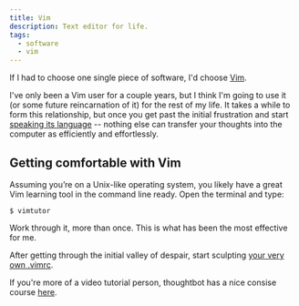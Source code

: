 ```yaml
---
title: Vim
description: Text editor for life.
tags:
  - software
  - vim
---
```


If I had to choose one single piece of software, I'd choose [Vim](<https://en.wikipedia.org/wiki/Vim_(text_editor)>).

I've only been a Vim user for a couple years, but I think I'm going to use it (or some future reincarnation of it) for the rest of my life. It takes a while to form this relationship, but once you get past the initial frustration and start [speaking its language][grok-vi] -- nothing else can transfer your thoughts into the computer as efficiently and effortlessly.

## Getting comfortable with Vim

Assuming you’re on a Unix-like operating system, you likely have a great Vim learning tool in the command line ready. Open the terminal and type:

    $ vimtutor

Work through it, more than once. This is what has been the most effective for me.

After getting through the initial valley of despair, start sculpting [your very own .vimrc][vimrc].

If you're more of a video tutorial person, thoughtbot has a nice consise course [here][thoughtbot].

[grok-vi]: http://stackoverflow.com/questions/1218390/what-is-your-most-productive-shortcut-with-vim/1220118#1220118
[vimrc]: https://github.com/romainl/idiomatic-vimrc
[thoughtbot]: https://thoughtbot.com/upcase/onramp-to-vim
